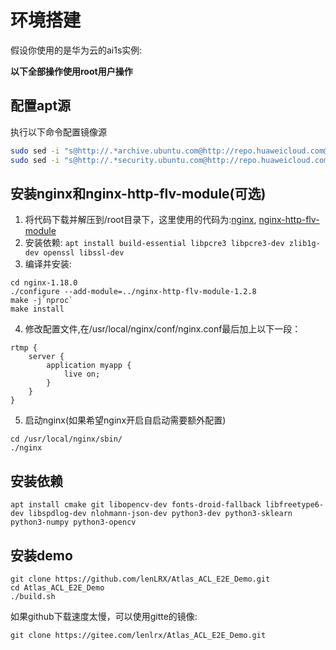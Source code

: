 # 环境搭建
假设你使用的是华为云的ai1s实例:

<b>以下全部操作使用root用户操作</b>
## 配置apt源
执行以下命令配置镜像源
```bash
sudo sed -i "s@http://.*archive.ubuntu.com@http://repo.huaweicloud.com@g" /etc/apt/sources.list
sudo sed -i "s@http://.*security.ubuntu.com@http://repo.huaweicloud.com@g" /etc/apt/sources.list
```
## 安装nginx和nginx-http-flv-module(可选)
1. 将代码下载并解压到/root目录下，这里使用的代码为:[nginx](https://nginx.org/download/nginx-1.18.0.tar.gz), [nginx-http-flv-module](https://github.com/winshining/nginx-http-flv-module/archive/v1.2.8.tar.gz)
2. 安装依赖: ```apt install build-essential libpcre3 libpcre3-dev zlib1g-dev openssl libssl-dev ```
3. 编译并安装:
```
cd nginx-1.18.0
./configure --add-module=../nginx-http-flv-module-1.2.8 
make -j`nproc`
make install
```
4. 修改配置文件,在/usr/local/nginx/conf/nginx.conf最后加上以下一段：
```
rtmp {
    server {
        application myapp {
            live on;
        }
    }
}
```
5. 启动nginx(如果希望nginx开启自启动需要额外配置)
```
cd /usr/local/nginx/sbin/
./nginx
```

## 安装依赖
```
apt install cmake git libopencv-dev fonts-droid-fallback libfreetype6-dev libspdlog-dev nlohmann-json-dev python3-dev python3-sklearn python3-numpy python3-opencv
```
## 安装demo
```
git clone https://github.com/lenLRX/Atlas_ACL_E2E_Demo.git
cd Atlas_ACL_E2E_Demo
./build.sh
```
如果github下载速度太慢，可以使用gitte的镜像:
```
git clone https://gitee.com/lenlrx/Atlas_ACL_E2E_Demo.git
```


